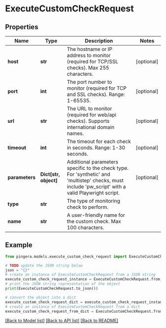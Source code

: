 # ExecuteCustomCheckRequest


## Properties

Name | Type | Description | Notes
------------ | ------------- | ------------- | -------------
**host** | **str** | The hostname or IP address to monitor (required for TCP/SSL checks). Max 255 characters. | [optional] 
**port** | **int** | The port number to monitor (required for TCP and SSL checks). Range: 1-65535. | [optional] 
**url** | **str** | The URL to monitor (required for web/api checks). Supports international domain names. | [optional] 
**timeout** | **int** | The timeout for each check in seconds. Range: 1-30 seconds. | [optional] 
**parameters** | **Dict[str, object]** | Additional parameters specific to the check type. For &#39;synthetic&#39; and &#39;multistep&#39; checks, must include &#39;pw_script&#39; with a valid Playwright script. | [optional] 
**type** | **str** | The type of monitoring check to perform. | 
**name** | **str** | A user-friendly name for the custom check. Max 100 characters. | 

## Example

```python
from pingera.models.execute_custom_check_request import ExecuteCustomCheckRequest

# TODO update the JSON string below
json = "{}"
# create an instance of ExecuteCustomCheckRequest from a JSON string
execute_custom_check_request_instance = ExecuteCustomCheckRequest.from_json(json)
# print the JSON string representation of the object
print(ExecuteCustomCheckRequest.to_json())

# convert the object into a dict
execute_custom_check_request_dict = execute_custom_check_request_instance.to_dict()
# create an instance of ExecuteCustomCheckRequest from a dict
execute_custom_check_request_from_dict = ExecuteCustomCheckRequest.from_dict(execute_custom_check_request_dict)
```
[[Back to Model list]](../README.md#documentation-for-models) [[Back to API list]](../README.md#documentation-for-api-endpoints) [[Back to README]](../README.md)


